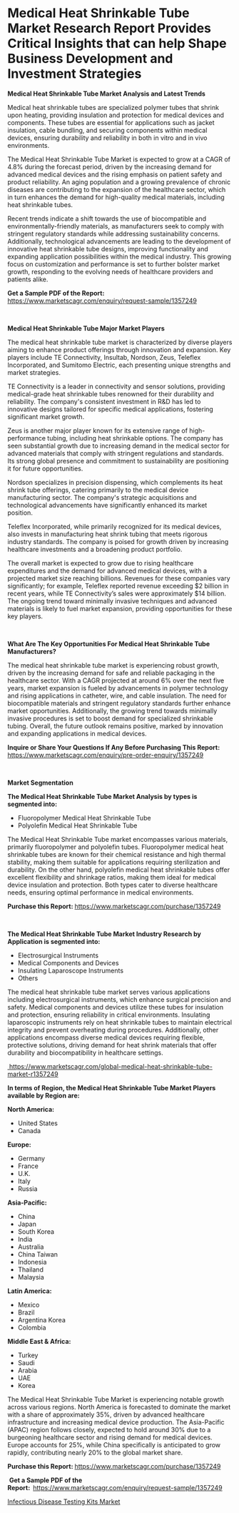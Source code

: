 <p><h1>Medical Heat Shrinkable Tube Market Research Report Provides Critical Insights that can help Shape Business Development and Investment Strategies</h1></p><p><strong>Medical Heat Shrinkable Tube Market Analysis and Latest Trends</strong></p>
<p><p>Medical heat shrinkable tubes are specialized polymer tubes that shrink upon heating, providing insulation and protection for medical devices and components. These tubes are essential for applications such as jacket insulation, cable bundling, and securing components within medical devices, ensuring durability and reliability in both in vitro and in vivo environments.</p><p>The Medical Heat Shrinkable Tube Market is expected to grow at a CAGR of 4.8% during the forecast period, driven by the increasing demand for advanced medical devices and the rising emphasis on patient safety and product reliability. An aging population and a growing prevalence of chronic diseases are contributing to the expansion of the healthcare sector, which in turn enhances the demand for high-quality medical materials, including heat shrinkable tubes.</p><p>Recent trends indicate a shift towards the use of biocompatible and environmentally-friendly materials, as manufacturers seek to comply with stringent regulatory standards while addressing sustainability concerns. Additionally, technological advancements are leading to the development of innovative heat shrinkable tube designs, improving functionality and expanding application possibilities within the medical industry. This growing focus on customization and performance is set to further bolster market growth, responding to the evolving needs of healthcare providers and patients alike.</p></p>
<p><strong>Get a Sample PDF of the Report:&nbsp;</strong> <a href="https://www.marketscagr.com/enquiry/request-sample/1357249?utm_campaign=3123&utm_medium=2&utm_source=Github&utm_content=ia&utm_term=04032025&utm_id=medical-heat-shrinkable-tube">https://www.marketscagr.com/enquiry/request-sample/1357249</a></p>
<p>&nbsp;</p>
<p><strong>Medical Heat Shrinkable Tube Major Market Players</strong></p>
<p><p>The medical heat shrinkable tube market is characterized by diverse players aiming to enhance product offerings through innovation and expansion. Key players include TE Connectivity, Insultab, Nordson, Zeus, Teleflex Incorporated, and Sumitomo Electric, each presenting unique strengths and market strategies.</p><p>TE Connectivity is a leader in connectivity and sensor solutions, providing medical-grade heat shrinkable tubes renowned for their durability and reliability. The company's consistent investment in R&D has led to innovative designs tailored for specific medical applications, fostering significant market growth. </p><p>Zeus is another major player known for its extensive range of high-performance tubing, including heat shrinkable options. The company has seen substantial growth due to increasing demand in the medical sector for advanced materials that comply with stringent regulations and standards. Its strong global presence and commitment to sustainability are positioning it for future opportunities.</p><p>Nordson specializes in precision dispensing, which complements its heat shrink tube offerings, catering primarily to the medical device manufacturing sector. The company's strategic acquisitions and technological advancements have significantly enhanced its market position.</p><p>Teleflex Incorporated, while primarily recognized for its medical devices, also invests in manufacturing heat shrink tubing that meets rigorous industry standards. The company is poised for growth driven by increasing healthcare investments and a broadening product portfolio.</p><p>The overall market is expected to grow due to rising healthcare expenditures and the demand for advanced medical devices, with a projected market size reaching billions. Revenues for these companies vary significantly; for example, Teleflex reported revenue exceeding $2 billion in recent years, while TE Connectivity’s sales were approximately $14 billion. The ongoing trend toward minimally invasive techniques and advanced materials is likely to fuel market expansion, providing opportunities for these key players.</p></p>
<p>&nbsp;</p>
<p><strong>What Are The Key Opportunities For Medical Heat Shrinkable Tube Manufacturers?</strong></p>
<p><p>The medical heat shrinkable tube market is experiencing robust growth, driven by the increasing demand for safe and reliable packaging in the healthcare sector. With a CAGR projected at around 6% over the next five years, market expansion is fueled by advancements in polymer technology and rising applications in catheter, wire, and cable insulation. The need for biocompatible materials and stringent regulatory standards further enhance market opportunities. Additionally, the growing trend towards minimally invasive procedures is set to boost demand for specialized shrinkable tubing. Overall, the future outlook remains positive, marked by innovation and expanding applications in medical devices.</p></p>
<p><strong>Inquire or Share Your Questions If Any Before Purchasing This Report:</strong> <a href="https://www.marketscagr.com/enquiry/pre-order-enquiry/1357249?utm_campaign=3123&utm_medium=2&utm_source=Github&utm_content=ia&utm_term=04032025&utm_id=medical-heat-shrinkable-tube">https://www.marketscagr.com/enquiry/pre-order-enquiry/1357249</a></p>
<p>&nbsp;</p>
<p><strong>Market Segmentation</strong></p>
<p><strong>The Medical Heat Shrinkable Tube Market Analysis by types is segmented into:</strong></p>
<p><ul><li>Fluoropolymer Medical Heat Shrinkable Tube</li><li>Polyolefin Medical Heat Shrinkable Tube</li></ul></p>
<p><p>The Medical Heat Shrinkable Tube market encompasses various materials, primarily fluoropolymer and polyolefin tubes. Fluoropolymer medical heat shrinkable tubes are known for their chemical resistance and high thermal stability, making them suitable for applications requiring sterilization and durability. On the other hand, polyolefin medical heat shrinkable tubes offer excellent flexibility and shrinkage ratios, making them ideal for medical device insulation and protection. Both types cater to diverse healthcare needs, ensuring optimal performance in medical environments.</p></p>
<p><strong>Purchase this Report:&nbsp;</strong><a href="https://www.marketscagr.com/purchase/1357249?utm_campaign=3123&utm_medium=2&utm_source=Github&utm_content=ia&utm_term=04032025&utm_id=medical-heat-shrinkable-tube">https://www.marketscagr.com/purchase/1357249</a></p>
<p>&nbsp;</p>
<p><strong>The Medical Heat Shrinkable Tube Market Industry Research by Application is segmented into:</strong></p>
<p><ul><li>Electrosurgical Instruments</li><li>Medical Components and Devices</li><li>Insulating Laparoscope Instruments</li><li>Others</li></ul></p>
<p><p>The medical heat shrinkable tube market serves various applications including electrosurgical instruments, which enhance surgical precision and safety. Medical components and devices utilize these tubes for insulation and protection, ensuring reliability in critical environments. Insulating laparoscopic instruments rely on heat shrinkable tubes to maintain electrical integrity and prevent overheating during procedures. Additionally, other applications encompass diverse medical devices requiring flexible, protective solutions, driving demand for heat shrink materials that offer durability and biocompatibility in healthcare settings.</p></p>
<p><a href="https://www.marketscagr.com/global-medical-heat-shrinkable-tube-market-r1357249?utm_campaign=3123&utm_medium=2&utm_source=Github&utm_content=ia&utm_term=04032025&utm_id=medical-heat-shrinkable-tube">&nbsp;https://www.marketscagr.com/global-medical-heat-shrinkable-tube-market-r1357249</a></p>
<p><strong>In terms of Region, the Medical Heat Shrinkable Tube Market Players available by Region are:</strong></p>
<p>
    <p> <strong> North America: </strong>
        <ul>
            <li>United States</li>
            <li>Canada</li>
        </ul>
        </p> 
    <p> <strong> Europe: </strong>
        <ul>
            <li>Germany</li>
            <li>France</li>
            <li>U.K.</li>
            <li>Italy</li>
            <li>Russia</li>
        </ul>
        </p> 
    <p> <strong> Asia-Pacific: </strong>
        <ul>
            <li>China</li>
            <li>Japan</li>
            <li>South Korea</li>
            <li>India</li>
            <li>Australia</li>
            <li>China Taiwan</li>
            <li>Indonesia</li>
            <li>Thailand</li>
            <li>Malaysia</li>
        </ul>
        </p> 
    <p> <strong> Latin America: </strong>
        <ul>
            <li>Mexico</li>
            <li>Brazil</li>
            <li>Argentina Korea</li>
            <li>Colombia</li>
        </ul>
        </p> 
    <p> <strong> Middle East & Africa: </strong>
        <ul>
            <li>Turkey</li>
            <li>Saudi</li>
            <li>Arabia</li>
            <li>UAE</li>
            <li>Korea</li>
        </ul>
    </p>
    </p>
<p><p>The Medical Heat Shrinkable Tube Market is experiencing notable growth across various regions. North America is forecasted to dominate the market with a share of approximately 35%, driven by advanced healthcare infrastructure and increasing medical device production. The Asia-Pacific (APAC) region follows closely, expected to hold around 30% due to a burgeoning healthcare sector and rising demand for medical devices. Europe accounts for 25%, while China specifically is anticipated to grow rapidly, contributing nearly 20% to the global market share.</p></p>
<p><strong>Purchase this Report: </strong><a href="https://www.marketscagr.com/purchase/1357249?utm_campaign=3123&utm_medium=2&utm_source=Github&utm_content=ia&utm_term=04032025&utm_id=medical-heat-shrinkable-tube">https://www.marketscagr.com/purchase/1357249</a></p>
<p>&nbsp;<strong>Get a Sample PDF of the Report:&nbsp;&nbsp;</strong><a href="https://www.marketscagr.com/enquiry/request-sample/1357249?utm_campaign=3123&utm_medium=2&utm_source=Github&utm_content=ia&utm_term=04032025&utm_id=medical-heat-shrinkable-tube">https://www.marketscagr.com/enquiry/request-sample/1357249</a></p>
<p><strong></strong></p>
<p><p><a href="https://github.com/lynlynyusay/Market-Research-Report-List-1/blob/main/infectious-disease-testing-kits-market.md?utm_campaign=3123&utm_medium=2&utm_source=Github&utm_content=ia&utm_term=04032025&utm_id=medical-heat-shrinkable-tube">Infectious Disease Testing Kits Market</a></p></p>